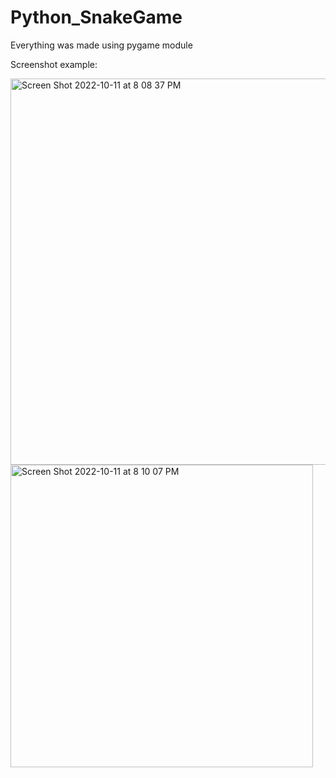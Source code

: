 # Python_SnakeGame
Everything was made using pygame module

Screenshot example:

<img width="618" alt="Screen Shot 2022-10-11 at 8 08 37 PM" src="https://user-images.githubusercontent.com/107063397/195226227-fc591505-72b8-4949-865d-425a72e15b54.png">

<img width="484" alt="Screen Shot 2022-10-11 at 8 10 07 PM" src="https://user-images.githubusercontent.com/107063397/195226235-fe5894cf-316d-4ffa-be78-eefbb8b7f701.png">


